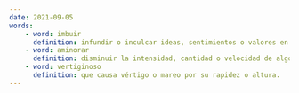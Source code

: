 ```yaml
---
date: 2021-09-05
words:
    - word: imbuir
      definition: infundir o inculcar ideas, sentimientos o valores en alguien.
    - word: aminorar
      definition: disminuir la intensidad, cantidad o velocidad de algo.
    - word: vertiginoso
      definition: que causa vértigo o mareo por su rapidez o altura.
---
```

